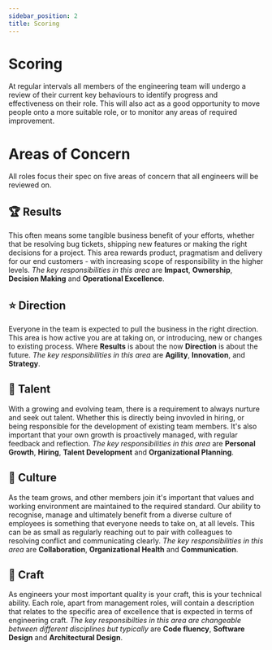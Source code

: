 ```yaml
---
sidebar_position: 2
title: Scoring
---
```


# Scoring

At regular intervals all members of the engineering team will undergo a review of their current key behaviours to identify progress and effectiveness on their role. This will also act as a good opportunity to move people onto a more suitable role, or to monitor any areas of required improvement.

# Areas of Concern

All roles focus their spec on five areas of concern that all engineers will be reviewed on.

## :trophy: Results

This often means some tangible business benefit of your efforts, whether that be resolving bug tickets, shipping new features or making the right decisions for a project. This area rewards product, pragmatism and delivery for our end customers - with increasing scope of responsibility in the higher levels. _The key responsibilities in this area_ are **Impact**, **Ownership**, **Decision Making** and **Operational Excellence**.

## :star: Direction

Everyone in the team is expected to pull the business in the right direction. This area is how active you are at taking on, or introducing, new or changes to existing process. Where **Results** is about the now **Direction** is about the future. _The key responsibilities in this area_ are **Agility**, **Innovation**, and **Strategy**.

## :evergreen_tree: Talent

With a growing and evolving team, there is a requirement to always nurture and seek out talent. Whether this is directly being invovled in hiring, or being responsible for the development of existing team members. It's also important that your own growth is proactively managed, with regular feedback and reflection. _The key responsibilities in this area_ are **Personal Growth**, **Hiring**, **Talent Development** and **Organizational Planning**.

## :rainbow: Culture

As the team grows, and other members join it's important that values and working environment are maintained to the required standard. Our ability to recognise, manage and ultimately benefit from a diverse culture of employees is something that everyone needs to take on, at all levels. This can be as small as regularly reaching out to pair with colleagues to resolving conflict and communicating clearly. _The key responsibilities in this area_ are **Collaboration**, **Organizational Health** and **Communication**.

## :owl: Craft

As engineers your most important quality is your craft, this is your technical ability. Each role, apart from management roles, will contain a description that relates to the specific area of excellence that is expected in terms of engineering craft. _The key responsibilties in this area are changeable between different disciplines but typically_ are **Code fluency**, **Software Design** and **Architectural Design**.
